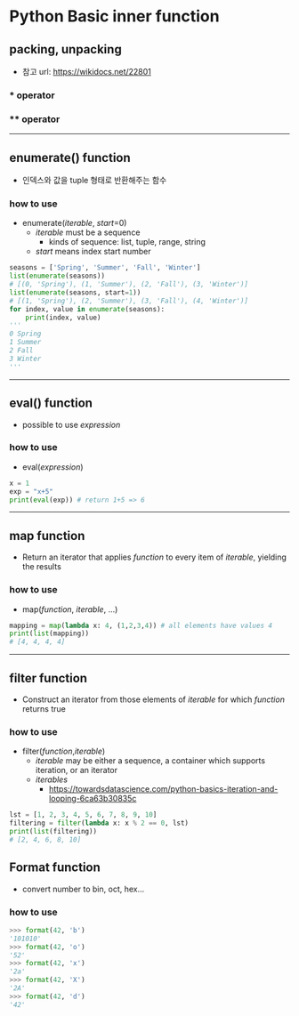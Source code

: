 # Python Basic inner function

## packing, unpacking

* 참고 url: https://wikidocs.net/22801

### * operator

### ** operator

---



## enumerate() function

* 인덱스와 값을 tuple 형태로 반환해주는 함수

### how to use

* enumerate(*iterable*, *start*=0)
  * *iterable* must be a sequence
    * kinds of sequence: list, tuple, range, string
  * *start* means index start number

```python
seasons = ['Spring', 'Summer', 'Fall', 'Winter']
list(enumerate(seasons))
# [(0, 'Spring'), (1, 'Summer'), (2, 'Fall'), (3, 'Winter')]
list(enumerate(seasons, start=1))
# [(1, 'Spring'), (2, 'Summer'), (3, 'Fall'), (4, 'Winter')]
for index, value in enumerate(seasons):
    print(index, value)
'''
0 Spring
1 Summer
2 Fall
3 Winter
'''
```

---



## eval() function

* possible to use *expression*

### how to use

* eval(*expression*)

```python
x = 1
exp = "x+5"
print(eval(exp)) # return 1+5 => 6
```

---



## map function

* Return an iterator that applies *function* to every item of *iterable*, yielding the results

### how to use

* map(*function*, *iterable*, ...)

```python
mapping = map(lambda x: 4, (1,2,3,4)) # all elements have values 4
print(list(mapping))
# [4, 4, 4, 4]
```



---



## filter function

* Construct an iterator from those elements of *iterable* for which *function* returns true

### how to use

* filter(*function*,*iterable*)
  * *iterable* may be either a sequence, a container which supports iteration, or an iterator
  * *iterables*
    * https://towardsdatascience.com/python-basics-iteration-and-looping-6ca63b30835c

```python
lst = [1, 2, 3, 4, 5, 6, 7, 8, 9, 10]
filtering = filter(lambda x: x % 2 == 0, lst)
print(list(filtering))
# [2, 4, 6, 8, 10]
```



## Format function

* convert number to bin, oct, hex...

### how to use

```python
>>> format(42, 'b')
'101010'
>>> format(42, 'o')
'52'
>>> format(42, 'x')
'2a'
>>> format(42, 'X')
'2A'
>>> format(42, 'd')
'42'
```